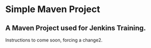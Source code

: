 # Simple Maven Project

## A Maven Project used for Jenkins Training.

Instructions to come soon, forcing a change2.
